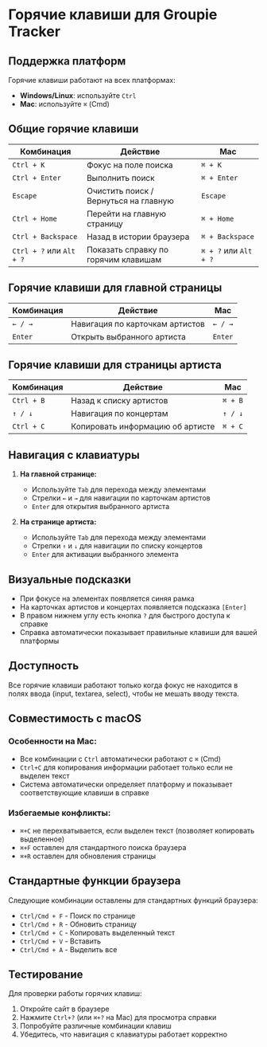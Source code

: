 # Горячие клавиши для Groupie Tracker

## Поддержка платформ

Горячие клавиши работают на всех платформах:
- **Windows/Linux**: используйте `Ctrl`
- **Mac**: используйте `⌘` (Cmd)

## Общие горячие клавиши

| Комбинация | Действие | Mac |
|------------|----------|-----|
| `Ctrl + K` | Фокус на поле поиска | `⌘ + K` |
| `Ctrl + Enter` | Выполнить поиск | `⌘ + Enter` |
| `Escape` | Очистить поиск / Вернуться на главную | `Escape` |
| `Ctrl + Home` | Перейти на главную страницу | `⌘ + Home` |
| `Ctrl + Backspace` | Назад в истории браузера | `⌘ + Backspace` |
| `Ctrl + ?` или `Alt + ?` | Показать справку по горячим клавишам | `⌘ + ?` или `Alt + ?` |

## Горячие клавиши для главной страницы

| Комбинация | Действие | Mac |
|------------|----------|-----|
| `← / →` | Навигация по карточкам артистов | `← / →` |
| `Enter` | Открыть выбранного артиста | `Enter` |

## Горячие клавиши для страницы артиста

| Комбинация | Действие | Mac |
|------------|----------|-----|
| `Ctrl + B` | Назад к списку артистов | `⌘ + B` |
| `↑ / ↓` | Навигация по концертам | `↑ / ↓` |
| `Ctrl + C` | Копировать информацию об артисте | `⌘ + C` |

## Навигация с клавиатуры

1. **На главной странице:**
   - Используйте `Tab` для перехода между элементами
   - Стрелки `←` и `→` для навигации по карточкам артистов
   - `Enter` для открытия выбранного артиста

2. **На странице артиста:**
   - Используйте `Tab` для перехода между элементами
   - Стрелки `↑` и `↓` для навигации по списку концертов
   - `Enter` для активации выбранного элемента

## Визуальные подсказки

- При фокусе на элементах появляется синяя рамка
- На карточках артистов и концертах появляется подсказка `[Enter]`
- В правом нижнем углу есть кнопка `?` для быстрого доступа к справке
- Справка автоматически показывает правильные клавиши для вашей платформы

## Доступность

Все горячие клавиши работают только когда фокус не находится в полях ввода (input, textarea, select), чтобы не мешать вводу текста.

## Совместимость с macOS

### Особенности на Mac:
- Все комбинации с `Ctrl` автоматически работают с `⌘` (Cmd)
- `Ctrl+C` для копирования информации работает только если не выделен текст
- Система автоматически определяет платформу и показывает соответствующие клавиши в справке

### Избегаемые конфликты:
- `⌘+C` не перехватывается, если выделен текст (позволяет копировать выделенное)
- `⌘+F` оставлен для стандартного поиска браузера
- `⌘+R` оставлен для обновления страницы

## Стандартные функции браузера

Следующие комбинации оставлены для стандартных функций браузера:
- `Ctrl/Cmd + F` - Поиск по странице
- `Ctrl/Cmd + R` - Обновить страницу
- `Ctrl/Cmd + C` - Копировать выделенный текст
- `Ctrl/Cmd + V` - Вставить
- `Ctrl/Cmd + A` - Выделить все

## Тестирование

Для проверки работы горячих клавиш:
1. Откройте сайт в браузере
2. Нажмите `Ctrl+?` (или `⌘+?` на Mac) для просмотра справки
3. Попробуйте различные комбинации клавиш
4. Убедитесь, что навигация с клавиатуры работает корректно 
